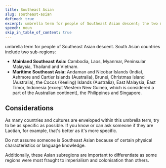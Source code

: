 ```yaml
---
title: Southeast Asian
slug: southeast-asian
defined: true
excerpt: umbrella term for people of Southeast Asian descent; the two main subregions are Mainland Southeast Asia and Maritime Southeast Asia
speech: noun
skip_in_table_of_content: true
---
```

umbrella term for people of Southeast Asian descent. South Asian countries include two sub-regions:

- **Mainland Southeast Asia:** Cambodia, Laos, Myanmar, Peninsular Malaysia, Thailand and Vietnam.
- **Maritime Southeast Asia:** Andaman and Nicobar Islands (India), Ashmore and Cartier Islands (Australia), Brunei, Christmas Island (Australia), the Cocos (Keeling) Islands (Australia), East Malaysia, East Timor, Indonesia (except Western New Guinea, which is considered a part of the Australian continent), the Philippines and Singapore.

## Considerations

As many countries and cultures are enveloped within this umbrella term, try to be as specific as possible. If you know or can ask someone if they are Laotian, for example, that's better as it's more specific.

Do not assume someone is Southeast Asian because of certain physical characteristics or language knowledge.

Additionally, these Asian subregions are important to differentiate as some regions were most fraught to imperialism and colonisation than others.
